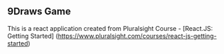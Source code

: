 ## 9Draws Game

This is a react application created from Pluralsight Course - [React.JS: Getting Started] (https://www.pluralsight.com/courses/react-js-getting-started)

